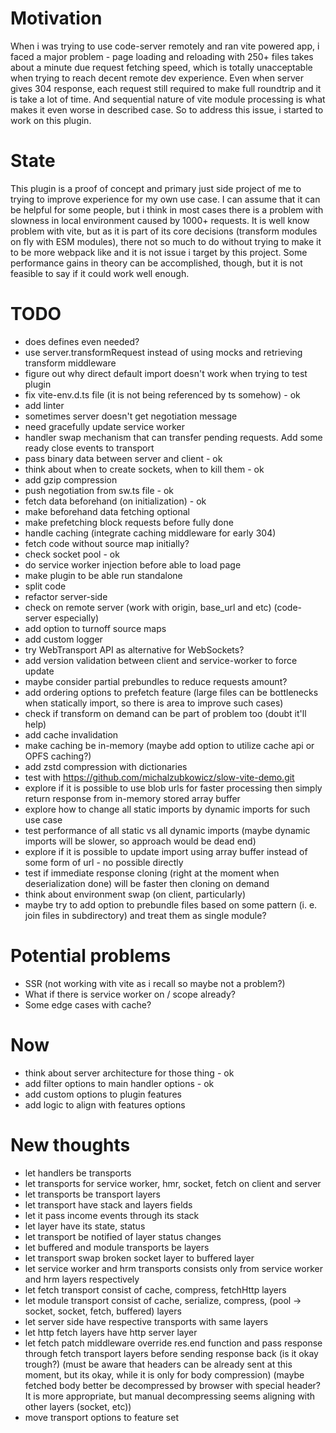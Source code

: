 # Motivation

When i was trying to use code-server remotely and ran vite powered app, i faced a major problem - page loading and reloading with 250+ files takes about a minute due request fetching speed, which is totally unacceptable when trying to reach decent remote dev experience. Even when server gives 304 response, each request still required to make full roundtrip and it is take a lot of time. And sequential nature of vite module processing is what makes it even worse in described case. So to address this issue, i started to work on this plugin.

# State

This plugin is a proof of concept and primary just side project of me to trying to improve experience for my own use case. I can assume that it can be helpful for some people, but i think in most cases there is a problem with slowness in local environment caused by 1000+ requests. It is well know problem with vite, but as it is part of its core decisions (transform modules on fly with ESM modules), there not so much to do without trying to make it to be more webpack like and it is not issue i target by this project. Some performance gains in theory can be accomplished, though, but it is not feasible to say if it could work well enough.

# TODO

-   does defines even needed?
-   use server.transformRequest instead of using mocks and retrieving transform middleware
-   figure out why direct default import doesn't work when trying to test plugin
-   fix vite-env.d.ts file (it is not being referenced by ts somehow) - ok
-   add linter
-   sometimes server doesn't get negotiation message
-   need gracefully update service worker
-   handler swap mechanism that can transfer pending requests. Add some ready close events to transport
-   pass binary data between server and client - ok
-   think about when to create sockets, when to kill them - ok
-   add gzip compression
-   push negotiation from sw.ts file - ok
-   fetch data beforehand (on initialization) - ok
-   make beforehand data fetching optional
-   make prefetching block requests before fully done
-   handle caching (integrate caching middleware for early 304)
-   fetch code without source map initially?
-   check socket pool - ok
-   do service worker injection before able to load page
-   make plugin to be able run standalone
-   split code
-   refactor server-side
-   check on remote server (work with origin, base_url and etc) (code-server especially)
-   add option to turnoff source maps
-   add custom logger
-   try WebTransport API as alternative for WebSockets?
-   add version validation between client and service-worker to force update
-   maybe consider partial prebundles to reduce requests amount?
-   add ordering options to prefetch feature (large files can be bottlenecks when statically import, so there is area to improve such cases)
-   check if transform on demand can be part of problem too (doubt it'll help)
-   add cache invalidation
-   make caching be in-memory (maybe add option to utilize cache api or OPFS caching?)
-   add zstd compression with dictionaries
-   test with https://github.com/michalzubkowicz/slow-vite-demo.git
-   explore if it is possible to use blob urls for faster processing then simply return response from in-memory stored array buffer
-   explore how to change all static imports by dynamic imports for such use case
-   test performance of all static vs all dynamic imports (maybe dynamic imports will be slower, so approach would be dead end)
-   explore if it is possible to update import using array buffer instead of some form of url - no possible directly
-   test if immediate response cloning (right at the moment when deserialization done) will be faster then cloning on demand
-   think about environment swap (on client, particularly)
-   maybe try to add option to prebundle files based on some pattern (i. e. join files in subdirectory) and treat them as single module?

# Potential problems

-   SSR (not working with vite as i recall so maybe not a problem?)
-   What if there is service worker on / scope already?
-   Some edge cases with cache?

# Now

-   think about server architecture for those thing - ok
-   add filter options to main handler options - ok
-   add custom options to plugin features
-   add logic to align with features options

# New thoughts

-   let handlers be transports
-   let transports for service worker, hmr, socket, fetch on client and server
-   let transports be transport layers
-   let transport have stack and layers fields
-   let it pass income events through its stack
-   let layer have its state, status
-   let transport be notified of layer status changes
-   let buffered and module transports be layers
-   let transport swap broken socket layer to buffered layer
-   let service worker and hrm transports consists only from service worker and hrm layers respectively
-   let fetch transport consist of cache, compress, fetchHttp layers
-   let module transport consist of cache, serialize, compress, (pool -> socket, socket, fetch, buffered) layers
-   let server side have respective transports with same layers
-   let http fetch layers have http server layer
-   let fetch patch middleware override res.end function and pass response through fetch transport layers before sending response back (is it okay trough?) (must be aware that headers can be already sent at this moment, but its okay, while it is only for body compression) (maybe fetched body better be decompressed by browser with special header? It is more appropriate, but manual decompressing seems aligning with other layers (socket, etc))
-   move transport options to feature set

